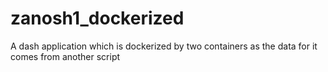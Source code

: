 # zanosh1_dockerized
A dash application which is dockerized by two containers as the data for it comes from another script
